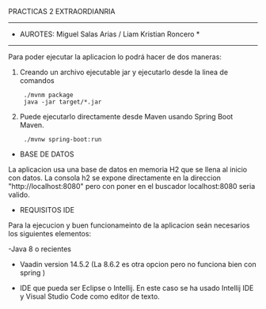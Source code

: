 PRACTICAS 2 EXTRAORDIANRIA 

*******************************************************
* AUROTES: Miguel Salas Arias / Liam Kristian Roncero *
*******************************************************

Para poder ejecutar la aplicacion lo podrá hacer de dos maneras: 

1) Creando un archivo ejecutable jar y ejecutarlo desde la linea de comandos

		./mvnm package 
		java -jar target/*.jar

2) Puede ejecutarlo directamente desde Maven usando Spring Boot Maven. 

		./mvnw spring-boot:run


* BASE DE DATOS

La aplicacion usa una base de datos en memoria H2 que se llena al inicio con datos. La consola h2 se expone directamente en la direccion "http://localhost:8080" pero con poner en el buscador localhost:8080 seria valido.


* REQUISITOS IDE 

Para la ejecucion y buen funcionameinto de la aplicacion seán necesarios los siguientes elementos:

-Java 8 o recientes

- Vaadin version 14.5.2 (La 8.6.2 es otra opcion pero no funciona bien con spring )

- IDE que pueda ser Eclipse o Intellij. En este caso se ha usado Intellij IDE y Visual Studio Code como editor de texto.


